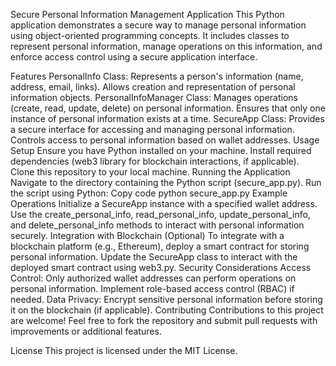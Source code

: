 Secure Personal Information Management Application
This Python application demonstrates a secure way to manage personal information using object-oriented programming concepts. 
It includes classes to represent personal information, manage operations on this information, and enforce access control using a secure application interface.

Features
PersonalInfo Class:
Represents a person's information (name, address, email, links).
Allows creation and representation of personal information objects.
PersonalInfoManager Class:
Manages operations (create, read, update, delete) on personal information.
Ensures that only one instance of personal information exists at a time.
SecureApp Class:
Provides a secure interface for accessing and managing personal information.
Controls access to personal information based on wallet addresses.
Usage
Setup
Ensure you have Python installed on your machine.
Install required dependencies (web3 library for blockchain interactions, if applicable).
Clone this repository to your local machine.
Running the Application
Navigate to the directory containing the Python script (secure_app.py).
Run the script using Python:
Copy code
python secure_app.py
Example Operations
Initialize a SecureApp instance with a specified wallet address.
Use the create_personal_info, read_personal_info, update_personal_info, and delete_personal_info methods to interact with personal information securely.
Integration with Blockchain (Optional)
To integrate with a blockchain platform (e.g., Ethereum), deploy a smart contract for storing personal information.
Update the SecureApp class to interact with the deployed smart contract using web3.py.
Security Considerations
Access Control:
Only authorized wallet addresses can perform operations on personal information.
Implement role-based access control (RBAC) if needed.
Data Privacy:
Encrypt sensitive personal information before storing it on the blockchain (if applicable).
Contributing
Contributions to this project are welcome! Feel free to fork the repository and submit pull requests with improvements or additional features.

License
This project is licensed under the MIT License.
